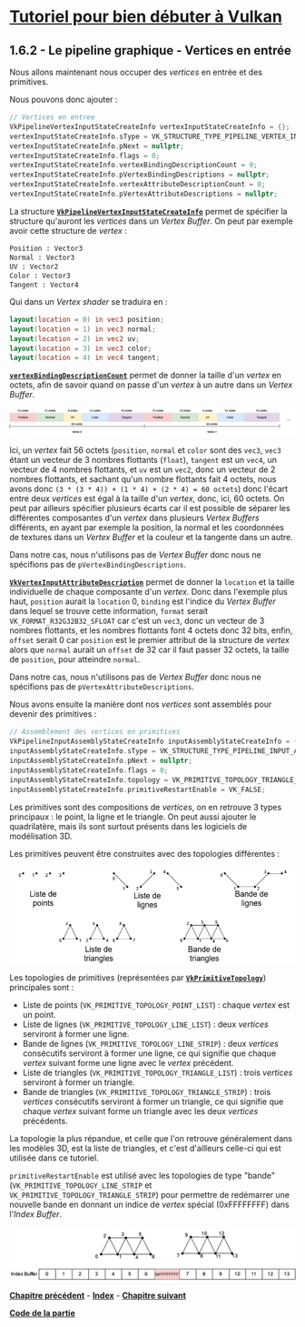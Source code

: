 # [Tutoriel pour bien débuter à Vulkan](../../index.md)
## 1.6.2 - Le pipeline graphique - Vertices en entrée

Nous allons maintenant nous occuper des *vertices* en entrée et des primitives.

Nous pouvons donc ajouter :

```cpp
// Vertices en entree
VkPipelineVertexInputStateCreateInfo vertexInputStateCreateInfo = {};
vertexInputStateCreateInfo.sType = VK_STRUCTURE_TYPE_PIPELINE_VERTEX_INPUT_STATE_CREATE_INFO;
vertexInputStateCreateInfo.pNext = nullptr;
vertexInputStateCreateInfo.flags = 0;
vertexInputStateCreateInfo.vertexBindingDescriptionCount = 0;
vertexInputStateCreateInfo.pVertexBindingDescriptions = nullptr;
vertexInputStateCreateInfo.vertexAttributeDescriptionCount = 0;
vertexInputStateCreateInfo.pVertexAttributeDescriptions = nullptr;
```

La structure [**``VkPipelineVertexInputStateCreateInfo``**](https://registry.khronos.org/vulkan/specs/1.3-extensions/man/html/VkPipelineVertexInputStateCreateInfo.html) permet de spécifier la structure qu'auront les *vertices* dans un *Vertex Buffer*. On peut par exemple avoir cette structure de *vertex* :

```
Position : Vector3
Normal : Vector3
UV : Vector2
Color : Vector3
Tangent : Vector4
```

Qui dans un *Vertex shader* se traduira en :

```glsl
layout(location = 0) in vec3 position;
layout(location = 1) in vec3 normal;
layout(location = 2) in vec2 uv;
layout(location = 3) in vec3 color;
layout(location = 4) in vec4 tangent;
```

[**``vertexBindingDescriptionCount``**](https://registry.khronos.org/vulkan/specs/1.3-extensions/man/html/VkVertexInputBindingDescription.html) permet de donner la taille d'un *vertex* en octets, afin de savoir quand on passe d'un *vertex* à un autre dans un *Vertex Buffer*.

![Ecart entre deux vertices](images/vertex_ecart.png)

Ici, un *vertex* fait 56 octets (``position``, ``normal`` et ``color`` sont des ``vec3``, ``vec3`` étant un vecteur de 3 nombres flottants (``float``), ``tangent`` est un ``vec4``, un vecteur de 4 nombres flottants, et ``uv`` est un ``vec2``, donc un vecteur de 2 nombres flottants, et sachant qu'un nombre flottants fait 4 octets, nous avons donc ``(3 * (3 * 4)) + (1 * 4) + (2 * 4) = 60 octets``) donc l'écart entre deux *vertices* est égal à la taille d'un *vertex*, donc, ici, 60 octets. On peut par ailleurs spécifier plusieurs écarts car il est possible de séparer les différentes composantes d'un *vertex* dans plusieurs *Vertex Buffers* différents, en ayant par exemple la position, la normal et les coordonnées de textures dans un *Vertex Buffer* et la couleur et la tangente dans un autre.

Dans notre cas, nous n'utilisons pas de *Vertex Buffer* donc nous ne spécifions pas de ``pVertexBindingDescriptions``.

[**``VkVertexInputAttributeDescription``**](https://registry.khronos.org/vulkan/specs/1.3-extensions/man/html/VkVertexInputAttributeDescription.html) permet de donner la ``location`` et la taille individuelle de chaque composante d'un *vertex*. Donc dans l'exemple plus haut, ``position`` aurait la ``location`` 0, ``binding`` est l'indice du *Vertex Buffer* dans lequel se trouve cette information, ``format`` serait ``VK_FORMAT_R32G32B32_SFLOAT`` car c'est un ``vec3``, donc un vecteur de 3 nombres flottants, et les nombres flottants font 4 octets donc 32 bits, enfin, ``offset`` serait 0 car ``position`` est le premier attribut de la structure de *vertex* alors que ``normal`` aurait un ``offset`` de 32 car il faut passer 32 octets, la taille de ``position``, pour atteindre ``normal``.

Dans notre cas, nous n'utilisons pas de *Vertex Buffer* donc nous ne spécifions pas de ``pVertexAttributeDescriptions``.

Nous avons ensuite la manière dont nos *vertices* sont assemblés pour devenir des primitives :

```cpp
// Assemblement des vertices en primitives
VkPipelineInputAssemblyStateCreateInfo inputAssemblyStateCreateInfo = {};
inputAssemblyStateCreateInfo.sType = VK_STRUCTURE_TYPE_PIPELINE_INPUT_ASSEMBLY_STATE_CREATE_INFO;
inputAssemblyStateCreateInfo.pNext = nullptr;
inputAssemblyStateCreateInfo.flags = 0;
inputAssemblyStateCreateInfo.topology = VK_PRIMITIVE_TOPOLOGY_TRIANGLE_LIST;
inputAssemblyStateCreateInfo.primitiveRestartEnable = VK_FALSE;
```

Les primitives sont des compositions de *vertices*, on en retrouve 3 types principaux : le point, la ligne et le triangle. On peut aussi ajouter le quadrilatère, mais ils sont surtout présents dans les logiciels de modélisation 3D.

Les primitives peuvent être construites avec des topologies différentes :

![Topologies](images/topologies.png)

Les topologies de primitives (représentées par [**``VkPrimitiveTopology``**](https://registry.khronos.org/vulkan/specs/1.3-extensions/man/html/VkPrimitiveTopology.html)) principales sont :
- Liste de points (``VK_PRIMITIVE_TOPOLOGY_POINT_LIST``) : chaque *vertex* est un point.
- Liste de lignes (``VK_PRIMITIVE_TOPOLOGY_LINE_LIST``) : deux *vertices* serviront à former une ligne.
- Bande de lignes (``VK_PRIMITIVE_TOPOLOGY_LINE_STRIP``) : deux *vertices* consécutifs serviront à former une ligne, ce qui signifie que chaque *vertex* suivant forme une ligne avec le *vertex* précédent.
- Liste de triangles (``VK_PRIMITIVE_TOPOLOGY_TRIANGLE_LIST``) : trois *vertices* serviront à former un triangle.
- Bande de triangles (``VK_PRIMITIVE_TOPOLOGY_TRIANGLE_STRIP``) : trois *vertices* consécutifs serviront à former un triangle, ce qui signifie que chaque *vertex* suivant forme un triangle avec les deux *vertices* précédents.

La topologie la plus répandue, et celle que l'on retrouve généralement dans les modèles 3D, est la liste de triangles, et c'est d'ailleurs celle-ci qui est utilisée dans ce tutoriel.

``primitiveRestartEnable`` est utilisé avec les topologies de type "bande" (``VK_PRIMITIVE_TOPOLOGY_LINE_STRIP`` et ``VK_PRIMITIVE_TOPOLOGY_TRIANGLE_STRIP``) pour permettre de redémarrer une nouvelle bande en donnant un indice de *vertex* spécial (0xFFFFFFFF) dans l'*Index Buffer*.

![Primitive Restart](images/primitive_restart.png)

[**Chapitre précédent**](1.md) - [**Index**](../../index.md) - [**Chapitre suivant**](3.md)

[**Code de la partie**](https://github.com/ZaOniRinku/TutorielVulkanFR/tree/partie1)